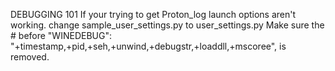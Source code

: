 DEBUGGING 101 
If your trying to get Proton_log launch options aren't working.
change sample_user_settings.py to user_settings.py
Make sure the # before 
"WINEDEBUG": "+timestamp,+pid,+seh,+unwind,+debugstr,+loaddll,+mscoree", 
is removed.